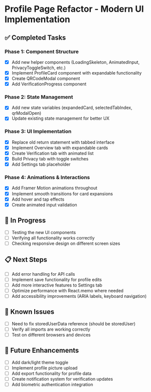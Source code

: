 # Profile Page Refactor - Modern UI Implementation

## ✅ Completed Tasks

### Phase 1: Component Structure
- [x] Add new helper components (LoadingSkeleton, AnimatedInput, PrivacyToggleSwitch, etc.)
- [x] Implement ProfileCard component with expandable functionality
- [x] Create QRCodeModal component
- [x] Add VerificationProgress component

### Phase 2: State Management
- [x] Add new state variables (expandedCard, selectedTabIndex, qrModalOpen)
- [x] Update existing state management for better UX

### Phase 3: UI Implementation
- [x] Replace old return statement with tabbed interface
- [x] Implement Overview tab with expandable cards
- [x] Create Verification tab with animated list
- [x] Build Privacy tab with toggle switches
- [x] Add Settings tab placeholder

### Phase 4: Animations & Interactions
- [x] Add Framer Motion animations throughout
- [x] Implement smooth transitions for card expansions
- [x] Add hover and tap effects
- [x] Create animated input validation

## 🔄 In Progress
- [ ] Testing the new UI components
- [ ] Verifying all functionality works correctly
- [ ] Checking responsive design on different screen sizes

## 📋 Next Steps
- [ ] Add error handling for API calls
- [ ] Implement save functionality for profile edits
- [ ] Add more interactive features to Settings tab
- [ ] Optimize performance with React.memo where needed
- [ ] Add accessibility improvements (ARIA labels, keyboard navigation)

## 🐛 Known Issues
- [ ] Need to fix storedUserData reference (should be storedUser)
- [ ] Verify all imports are working correctly
- [ ] Test on different browsers and devices

## 🎯 Future Enhancements
- [ ] Add dark/light theme toggle
- [ ] Implement profile picture upload
- [ ] Add export functionality for profile data
- [ ] Create notification system for verification updates
- [ ] Add biometric authentication integration
